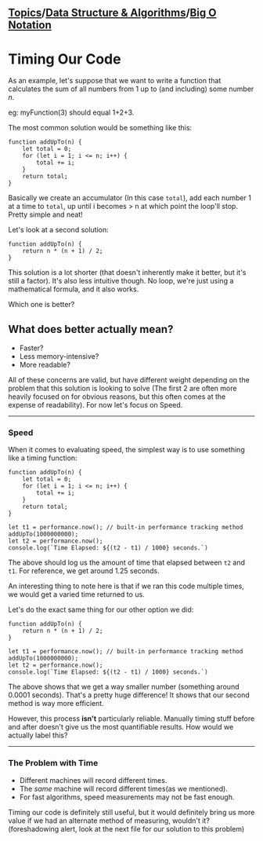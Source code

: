 ## [Topics](../../../topics.md)/[Data Structure & Algorithms](../index.md)/[Big O Notation](./index.md)

# Timing Our Code

As an example, let's suppose that we want to write a function that calculates the sum of all numbers from 1 up to (and including) some number _n_.

eg: myFunction(3) should equal 1+2+3.

The most common solution would be something like this:

```
function addUpTo(n) {
    let total = 0;
    for (let i = 1; i <= n; i++) {
        total += i;
    }
    return total;
}
```

Basically we create an accumulator (In this case `total`), add each number 1 at a time to `total`, up until i becomes > n at which point the loop'll stop. Pretty simple and neat!

Let's look at a second solution:

```
function addUpTo(n) {
    return n * (n + 1) / 2;
}
```

This solution is a lot shorter (that doesn't inherently make it better, but it's still a factor). It's also less intuitive though. No loop, we're just using a mathematical formula, and it also works.

Which one is better?

## What does better actually mean?

- Faster?
- Less memory-intensive?
- More readable?

All of these concerns are valid, but have different weight depending on the problem that this solution is looking to solve (The first 2 are often more heavily focused on for obvious reasons, but this often comes at the expense of readability). For now let's focus on Speed.

---

### Speed

When it comes to evaluating speed, the simplest way is to use something like a timing function:

```
function addUpTo(n) {
    let total = 0;
    for (let i = 1; i <= n; i++) {
        total += i;
    }
    return total;
}

let t1 = performance.now(); // built-in performance tracking method
addUpTo(1000000000);
let t2 = performance.now();
console.log(`Time Elapsed: ${(t2 - t1) / 1000} seconds.`)
```

The above should log us the amount of time that elapsed between `t2` and `t1`. For reference, we get around 1.25 seconds.

An interesting thing to note here is that if we ran this code multiple times, we would get a varied time returned to us.

Let's do the exact same thing for our other option we did:

```
function addUpTo(n) {
    return n * (n + 1) / 2;
}

let t1 = performance.now(); // built-in performance tracking method
addUpTo(1000000000);
let t2 = performance.now();
console.log(`Time Elapsed: ${(t2 - t1) / 1000} seconds.`)
```

The above shows that we get a way smaller number (something around 0.0001 seconds). That's a pretty huge difference! It shows that our second method is way more efficient.

However, this process **isn't** particularly reliable. Manually timing stuff before and after doesn't give us the most quantifiable results. How would we actually label this?

---

### The Problem with Time

- Different machines will record different times.
- The _same_ machine will record different times(as we mentioned).
- For fast algorithms, speed measurements may not be fast enough.

Timing our code is definitely still useful, but it would definitely bring us more value if we had an alternate method of measuring, wouldn't it? (foreshadowing alert, look at the next file for our solution to this problem)

